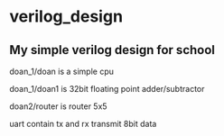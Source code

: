 # verilog_design
My simple verilog design for school
-----------------------------------
doan_1/doan is a simple cpu

doan_1/doan1 is 32bit floating point adder/subtractor

doan2/router is router 5x5

uart contain tx and rx transmit 8bit data

